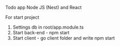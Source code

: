 Todo app Node JS (Nest) and React

For start project 
1. Settings db in root/app.module.ts
2. Start back-end - npm start
3. Start client - go client folder and write npm start
